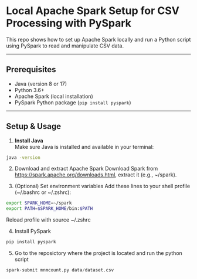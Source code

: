 # Local Apache Spark Setup for CSV Processing with PySpark

This repo shows how to set up Apache Spark locally and run a Python script using PySpark to read and manipulate CSV data.

---

## Prerequisites

- Java (version 8 or 17)
- Python 3.6+
- Apache Spark (local installation)
- PySpark Python package (`pip install pyspark`)

---

## Setup & Usage

1. **Install Java**  
Make sure Java is installed and available in your terminal:

```bash
java -version
```
2. Download and extract Apache Spark
Download Spark from https://spark.apache.org/downloads.html, extract it (e.g., ~/spark).

3. (Optional) Set environment variables
Add these lines to your shell profile (~/.bashrc or ~/.zshrc):

```bash
export SPARK_HOME=~/spark
export PATH=$SPARK_HOME/bin:$PATH
```
Reload profile with source ~/.zshrc

4. Install PySpark
   
```bash
pip install pyspark
```
5. Go to the reposictory where the project is located and run the python script 
```python
spark-submit mnmcount.py data/dataset.csv
```






